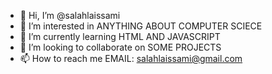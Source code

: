 - 👋 Hi, I’m @salahlaissami
- 👀 I’m interested in ANYTHING ABOUT COMPUTER SCIECE
- 🌱 I’m currently learning HTML AND JAVASCRIPT
- 💞️ I’m looking to collaborate on SOME PROJECTS
- 📫 How to reach me EMAIL: salahlaissami@gmail.com

<!---
salahlaissami/salahlaissami is a ✨ special ✨ repository because its `README.md` (this file) appears on your GitHub profile.
You can click the Preview link to take a look at your changes.
--->
